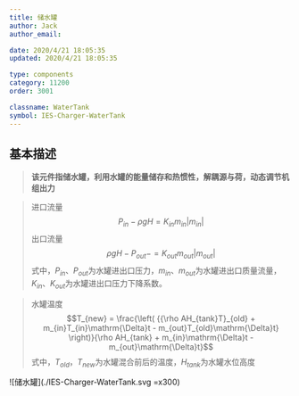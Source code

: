 ```yaml
---
title: 储水罐
author: Jack
author_email:

date: 2020/4/21 18:05:35
updated: 2020/4/21 18:05:35

type: components
category: 11200
order: 3001

classname: WaterTank
symbol: IES-Charger-WaterTank
---
```

## 基本描述

> **该元件指储水罐，利用水罐的能量储存和热惯性，解耦源与荷，动态调节机组出力**

> 进口流量
> $$P_{in}-ρgH=K_{in} m_{in} |m_{in} |$$
> 出口流量
> $$ρgH-P_{out}-=K_{out} m_{out} |m_{out} |$$
> 式中，$P_{in}$、$P_{out}$为水罐进出口压力，$m_{in}、m_{out}$为水罐进出口质量流量，$K_{in}、K_{out}$为水罐进出口压力下降系数。

>水罐温度
>$$T_{new} = \frac{\left( {{\rho AH_{tank}T}_{old} + m_{in}T_{in}\mathrm{\Delta}t - m_{out}T_{old}\mathrm{\Delta}t} \right)}{\rho AH_{tank} + m_{in}\mathrm{\Delta}t - m_{out}\mathrm{\Delta}t}$$
>式中，$T_{old}$，$T_{new}$为水罐混合前后的温度，$H_{tank}$为水罐水位高度

![储水罐](./IES-Charger-WaterTank.svg =x300)
